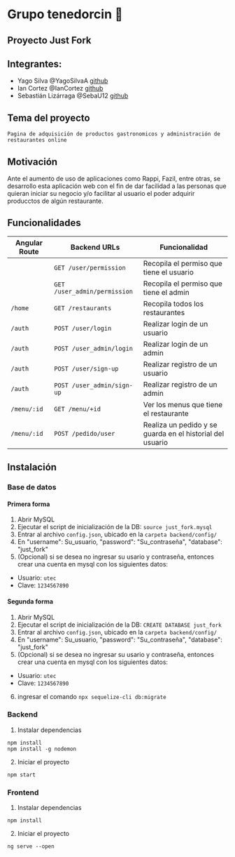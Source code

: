 # Grupo tenedorcin :fork_and_knife:
## Proyecto Just Fork 

## Integrantes: 
- Yago Silva @YagoSilvaA [github](https://github.com/YagoSilvaA)
- Ian Cortez @IanCortez [github](https://github.com/IanCortez)
- Sebastián Lizárraga @SebaU12 [github](https://github.com/SebaU12)

## Tema del proyecto

`Pagina de adquisición de productos gastronomicos y administración de restaurantes online`

## Motivación
Ante el aumento de uso de aplicaciones como Rappi, Fazil, entre otras, se desarrollo esta aplicación web con el fin de dar facilidad a las personas que quieran iniciar su negocio y/o facilitar al usuario el poder adquirir producctos de algún restaurante. 


## Funcionalidades

| Angular Route | Backend URLs | Funcionalidad |
| --- | --- | --- |
| ` ` | `GET /user/permission` | Recopila el permiso que tiene el usuario | 
| ` ` | `GET /user_admin/permission` | Recopila el permiso que tiene el admin | 
| `/home` | `GET /restaurants` | Recopila todos los restaurantes | 
| `/auth` | `POST /user/login` | Realizar login de un usuario | 
| `/auth` | `POST /user_admin/login` | Realizar login de un admin | 
| `/auth` | `POST /user/sign-up` | Realizar registro de un usuario | 
| `/auth` | `POST /user_admin/sign-up` | Realizar registro de un admin | 
| `/menu/:id` | `GET /menu/+id` | Ver los menus que tiene el restaurante | 
| `/menu/:id` | `POST /pedido/user` | Realiza un pedido y se guarda en el historial del usuario | 

## Instalación

### Base de datos
#### Primera forma
1. Abrir MySQL
2. Ejecutar el script de inicialización de la DB: `source just_fork.mysql`
3. Entrar al archivo `config.json`, ubicado en la `carpeta backend/config/`
4. En "username": Su_usuario, "password": "Su_contraseña", "database": "just_fork"
5. (Opcional) si se desea no ingresar su usario y contraseña, entonces crear una cuenta en mysql con los siguientes datos:
- Usuario: `utec`
- Clave: `1234567890`

#### Segunda forma
1. Abrir MySQL
2. Ejecutar el script de inicialización de la DB: `CREATE DATABASE just_fork`
3. Entrar al archivo `config.json`, ubicado en la `carpeta backend/config/`
4. En "username": Su_usuario, "password": "Su_contraseña", "database": "just_fork"
5. (Opcional) si se desea no ingresar su usario y contraseña, entonces crear una cuenta en mysql con los siguientes datos:
- Usuario: `utec`
- Clave: `1234567890`
6. ingresar el comando `npx sequelize-cli db:migrate`

### Backend

1. Instalar dependencias
```
npm install
npm install -g nodemon
```
2. Iniciar el proyecto

`npm start`

### Frontend

1. Instalar dependencias

`npm install`

2. Iniciar el proyecto

`ng serve --open`


